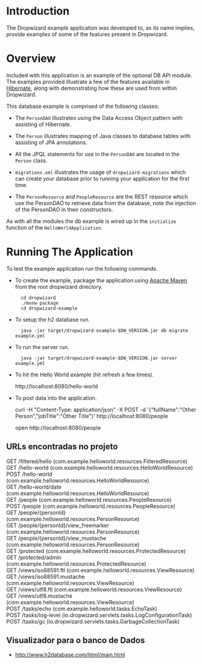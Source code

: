 # Introduction

The Dropwizard example application was developed to, as its name implies, provide examples of some of the features
present in Dropwizard.

# Overview

Included with this application is an example of the optional DB API module. The examples provided illustrate a few of
the features available in [Hibernate](http://hibernate.org/), along with demonstrating how these are used from within
Dropwizard.

This database example is comprised of the following classes:

* The `PersonDAO` illustrates using the Data Access Object pattern with assisting of Hibernate.

* The `Person` illustrates mapping of Java classes to database tables with assisting of JPA annotations.

* All the JPQL statements for use in the `PersonDAO` are located in the `Person` class.

* `migrations.xml` illustrates the usage of `dropwizard-migrations` which can create your database prior to running
your application for the first time.

* The `PersonResource` and `PeopleResource` are the REST resource which use the PersonDAO to retrieve data from the database, note the injection
of the PersonDAO in their constructors.

As with all the modules the db example is wired up in the `initialize` function of the `HelloWorldApplication`.

# Running The Application

To test the example application run the following commands.

* To create the example, package the application using [Apache Maven](https://maven.apache.org/) from the root dropwizard directory.

        cd dropwizard
        ./mvnw package
        cd dropwizard-example

* To setup the h2 database run.

        java -jar target/dropwizard-example-$DW_VERSION.jar db migrate example.yml

* To run the server run.

        java -jar target/dropwizard-example-$DW_VERSION.jar server example.yml

* To hit the Hello World example (hit refresh a few times).

	http://localhost:8080/hello-world

* To post data into the application.

	curl -H "Content-Type: application/json" -X POST -d '{"fullName":"Other Person","jobTitle":"Other Title"}' http://localhost:8080/people
	
	open http://localhost:8080/people

## URLs encontradas no projeto

GET     /filtered/hello (com.example.helloworld.resources.FilteredResource)  
GET     /hello-world (com.example.helloworld.resources.HelloWorldResource)  
POST    /hello-world (com.example.helloworld.resources.HelloWorldResource)  
GET     /hello-world/date (com.example.helloworld.resources.HelloWorldResource)  
GET     /people (com.example.helloworld.resources.PeopleResource)  
POST    /people (com.example.helloworld.resources.PeopleResource)  
GET     /people/{personId} (com.example.helloworld.resources.PersonResource)  
GET     /people/{personId}/view_freemarker (com.example.helloworld.resources.PersonResource)  
GET     /people/{personId}/view_mustache (com.example.helloworld.resources.PersonResource)  
GET     /protected (com.example.helloworld.resources.ProtectedResource)  
GET     /protected/admin (com.example.helloworld.resources.ProtectedResource)  
GET     /views/iso88591.ftl (com.example.helloworld.resources.ViewResource)  
GET     /views/iso88591.mustache (com.example.helloworld.resources.ViewResource)  
GET     /views/utf8.ftl (com.example.helloworld.resources.ViewResource)  
GET     /views/utf8.mustache (com.example.helloworld.resources.ViewResource)  
POST    /tasks/echo (com.example.helloworld.tasks.EchoTask)  
POST    /tasks/log-level (io.dropwizard.servlets.tasks.LogConfigurationTask)  
POST    /tasks/gc (io.dropwizard.servlets.tasks.GarbageCollectionTask)  

## Visualizador para o banco de Dados

- http://www.h2database.com/html/main.html
